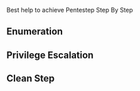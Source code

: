 Best help to achieve Pentestep Step By Step 


## Enumeration 

## Privilege Escalation 

## Clean Step
